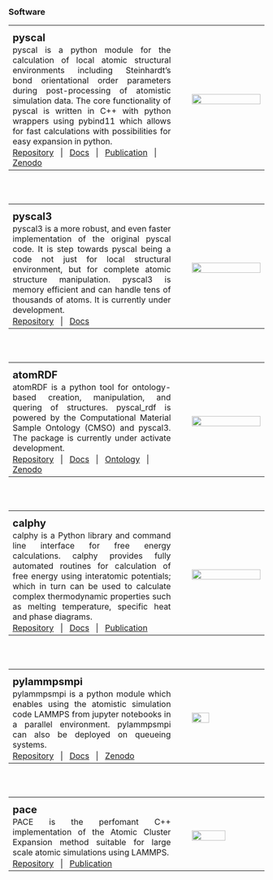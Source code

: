 # ‎

### Software

<table table style='table-layout:fixed;width:100%' border="0">
  <th style='width: 65%;'> </th>
  <th style='width: 5%;'> </th>
<tr>
  <td>    
    <p style="width:70%; font-size:20px; text-align:left;"><b> pyscal </b></p>
    <p style="text-align:justify;"> pyscal is a python module for the calculation of local atomic structural environments including Steinhardt’s bond orientational order parameters during post-processing of atomistic simulation data. The core functionality of pyscal is written in C++ with python wrappers using pybind11 which allows for fast calculations with possibilities for easy expansion in python.</p>
    <a href="https://github.com/pyscal/pyscal">Repository</a> &nbsp; | &nbsp;
    <a href="https://pyscal.org/en/latest/index.html">Docs</a> &nbsp; | &nbsp;
    <a href="https://joss.theoj.org/papers/10.21105/joss.01824">Publication</a> &nbsp; | &nbsp;
    <a href="https://doi.org/10.5281/zenodo.3522376">Zenodo</a>
  </td>
  <td> </td>
  <td>
    <img src="https://pyscal.org/en/latest/_images/pyscal_v2_logo_1.png" width="100%" align="right">
  </td>
</tr>
</table>

<br><br>

<table table style='table-layout:fixed;width:100%' border="0">
  <th style='width: 65%;'> </th>
  <th style='width: 5%;'> </th>
<tr>
  <td>    
    <p style="width:70%; font-size:20px; text-align:left;"><b> pyscal3 </b></p>
    <p style="text-align:justify;"> pyscal3 is a more robust, and even faster implementation of the original pyscal code. It is step towards pyscal being a code not just for local structural environment, but for complete atomic structure manipulation. pyscal3 is memory efficient and can handle tens of thousands of atoms. It is currently under development. </p>
    <a href="https://github.com/pyscal/pyscal3">Repository</a> &nbsp; | &nbsp;
    <a href="https://pyscal.org/en/v3/">Docs</a> &nbsp;
  </td>
  <td> </td>
  <td>
    <img src="https://pyscal.org/en/latest/_images/pyscal_v3_logo_1.png" width="100%" align="right">
  </td>
</tr>
</table>

<br><br>

<table table style='table-layout:fixed;width:100%' border="0">
  <th style='width: 65%;'> </th>
  <th style='width: 5%;'> </th>
<tr>
  <td>    
    <p style="width:70%; font-size:20px; text-align:left;"><b> atomRDF </b></p>
    <p style="text-align:justify;"> atomRDF is a python tool for ontology-based creation, manipulation, and quering of structures. pyscal_rdf is powered by the Computational Material Sample Ontology (CMSO) and pyscal3. The package is currently under activate development. </p>
    <a href="https://github.com/pyscal/atomrdf">Repository</a> &nbsp; | &nbsp;
    <a href="https://rdf.pyscal.org/en/latest/">Docs</a> &nbsp; | &nbsp;
    <a href="https://github.com/Materials-Data-Science-and-Informatics/cmso-ontology">Ontology</a> &nbsp; | &nbsp;
    <a href="https://doi.org/10.5281/zenodo.8146527">Zenodo</a>
  </td>
  <td> </td>
  <td>
    <img src="https://atomrdf.pyscal.org/en/latest/_static/logo.png" width="100%" align="right">
  </td>
</tr>
</table>

<br><br>

<table table style='table-layout:fixed;width:100%' border="0">
  <th style='width: 65%;'> </th>
  <th style='width: 5%;'> </th>
<tr>
  <td>    
    <p style="width:70%; font-size:20px; text-align:left;"><b> calphy </b></p>
    <p style="text-align:justify;"> calphy is a Python library and command line interface for free energy calculations. calphy provides fully automated routines for calculation of free energy using interatomic potentials; which in turn can be used to calculate complex thermodynamic properties such as melting temperature, specific heat and phase diagrams. </p>
    <a href="https://github.com/ICAMS/calphy">Repository</a> &nbsp; | &nbsp;
    <a href="https://calphy.org/en/latest/">Docs</a> &nbsp; | &nbsp;
    <a href="https://journals.aps.org/prmaterials/abstract/10.1103/PhysRevMaterials.5.103801">Publication</a>
  </td>
  <td> </td>
  <td>
    <img src="https://calphy.org/en/latest/_static/calphy_logo.png" width="100%" align="right">
  </td>
</tr>
</table>

<br><br>

<table table style='table-layout:fixed;width:100%' border="0">
  <th style='width: 65%;'> </th>
  <th style='width: 5%;'> </th>
<tr>
  <td>    
    <p style="width:70%; font-size:20px; text-align:left;"><b> pylammpsmpi </b></p>
    <p style="text-align:justify;"> pylammpsmpi is a python module which enables using the atomistic simulation code LAMMPS from jupyter notebooks in a parallel environment. pylammpsmpi can also be deployed on queueing systems. </p>
    <a href="https://github.com/pyiron/pylammpsmpi">Repository</a> &nbsp; | &nbsp;
    <a href="https://pylammpsmpi.readthedocs.io/en/latest/">Docs</a> &nbsp; | &nbsp;
    <a href="https://doi.org/10.5281/zenodo.5034216">Zenodo</a>
  </td>
  <td> </td>
  <td>
    <img src="https://avatars.githubusercontent.com/u/25691954?s=200&v=4" width="50%" align="center">
  </td>
</tr>
</table>

<br><br>

<table table style='table-layout:fixed;width:100%' border="0">
  <th style='width: 65%;'> </th>
  <th style='width: 5%;'> </th>
<tr>
  <td>    
    <p style="width:70%; font-size:20px; text-align:left;"><b> pace </b></p>
    <p style="text-align:justify;"> PACE is the perfomant C++ implementation of the Atomic Cluster Expansion method suitable for large scale atomic simulations using LAMMPS. </p>
    <a href="https://github.com/ICAMS/lammps-user-pace">Repository</a> &nbsp; | &nbsp;
    <a href="https://doi.org/10.1038/s41524-021-00559-9">Publication</a>
  </td>
  <td> </td>
  <td>
    <img src="https://opengraph.githubassets.com/924f5928d77696be8398c46bd721c963c9df7921c117ea5a1e1ca54fc9c77a02/ICAMS/lammps-user-pace" width="70%" align="center">
  </td>
</tr>
</table>

<style type="text/css">
p {
   margin: 2px 0;
}
</style>


